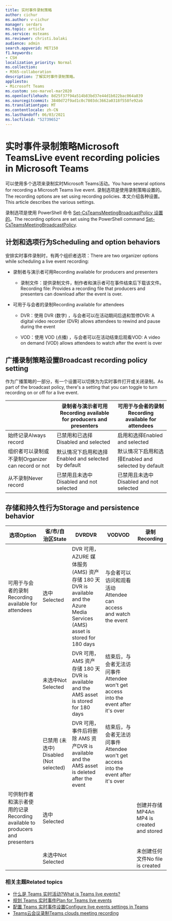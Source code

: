 ```yaml
---
title: 实时事件录制策略
author: cichur
ms.author: v-cichur
manager: serdars
ms.topic: article
ms.service: msteams
ms.reviewer: christi.balaki
audience: admin
search.appverid: MET150
f1.keywords:
- CSH
localization_priority: Normal
ms.collection:
- M365-collaboration
description: 了解实时事件录制策略。
appliesto:
- Microsoft Teams
ms.custom: seo-marvel-mar2020
ms.openlocfilehash: 8d25f37f94a514b83bd37e44d1b022bac064a839
ms.sourcegitcommit: 3840d72f9ad1c0c7803dc3662a0318f558fe92ab
ms.translationtype: MT
ms.contentlocale: zh-CN
ms.lasthandoff: 06/03/2021
ms.locfileid: "52739652"
---
```

# <a name="live-event-recording-policies-in-microsoft-teams"></a><span data-ttu-id="e34a2-103">实时事件录制策略Microsoft Teams</span><span class="sxs-lookup"><span data-stu-id="e34a2-103">Live event recording policies in Microsoft Teams</span></span>

<span data-ttu-id="e34a2-104">可以使用多个选项来录制实时Microsoft Teams活动。</span><span class="sxs-lookup"><span data-stu-id="e34a2-104">You have several options for recording a Microsoft Teams live event.</span></span> <span data-ttu-id="e34a2-105">录制选项是使用录制策略设置的。</span><span class="sxs-lookup"><span data-stu-id="e34a2-105">The recording options are set using recording policies.</span></span> <span data-ttu-id="e34a2-106">本文介绍各种设置。</span><span class="sxs-lookup"><span data-stu-id="e34a2-106">This article describes the various settings.</span></span>

<span data-ttu-id="e34a2-107">录制选项是使用 PowerShell 命令 [Set-CsTeamsMeetingBroadcastPolicy 设置的](/powershell/module/skype/set-csteamsmeetingbroadcastpolicy?view=skype-ps)。</span><span class="sxs-lookup"><span data-stu-id="e34a2-107">The recording options are set using the PowerShell command [Set-CsTeamsMeetingBroadcastPolicy](/powershell/module/skype/set-csteamsmeetingbroadcastpolicy?view=skype-ps).</span></span>

## <a name="scheduling-and-option-behaviors"></a><span data-ttu-id="e34a2-108">计划和选项行为</span><span class="sxs-lookup"><span data-stu-id="e34a2-108">Scheduling and option behaviors</span></span>

<span data-ttu-id="e34a2-109">安排实时事件录制时，有两个组织者选项：</span><span class="sxs-lookup"><span data-stu-id="e34a2-109">There are two organizer options while scheduling a live event recording:</span></span>

- <span data-ttu-id="e34a2-110">录制者与演示者可用</span><span class="sxs-lookup"><span data-stu-id="e34a2-110">Recording available for producers and presenters</span></span>

  - <span data-ttu-id="e34a2-111">录制文件：提供录制文件，制作者和演示者可在事件结束后下载该文件。</span><span class="sxs-lookup"><span data-stu-id="e34a2-111">Recording file: Provides a recording file that producers and presenters can download after the event is over.</span></span>

- <span data-ttu-id="e34a2-112">可用于与会者的录制</span><span class="sxs-lookup"><span data-stu-id="e34a2-112">Recording available for attendees</span></span>

  - <span data-ttu-id="e34a2-113">DVR：使用 DVR (数字) ，与会者可以在活动期间后退和暂停</span><span class="sxs-lookup"><span data-stu-id="e34a2-113">DVR: A digital video recorder (DVR) allows attendees to rewind and pause during the event</span></span>

  - <span data-ttu-id="e34a2-114">VOD：使用 VOD (点播) ，与会者可以在活动结束后观看</span><span class="sxs-lookup"><span data-stu-id="e34a2-114">VOD: A video on demand (VOD) allows attendees to watch after the event is over</span></span>

## <a name="broadcast-recording-policy-setting"></a><span data-ttu-id="e34a2-115">广播录制策略设置</span><span class="sxs-lookup"><span data-stu-id="e34a2-115">Broadcast recording policy setting</span></span>

<span data-ttu-id="e34a2-116">作为广播策略的一部分，有一个设置可以切换为为实时事件打开或关闭录制。</span><span class="sxs-lookup"><span data-stu-id="e34a2-116">As part of the broadcast policy, there's a setting that you can toggle to turn recording on or off for a live event.</span></span>

|                                 | <span data-ttu-id="e34a2-117">录制者与演示者可用</span><span class="sxs-lookup"><span data-stu-id="e34a2-117">Recording available for producers and presenters</span></span> | <span data-ttu-id="e34a2-118">可用于与会者的录制</span><span class="sxs-lookup"><span data-stu-id="e34a2-118">Recording available for attendees</span></span> |
| ------------------------------- | ---------------------------------------------------- | ------------------------------------- |
| <span data-ttu-id="e34a2-119">始终记录</span><span class="sxs-lookup"><span data-stu-id="e34a2-119">Always record</span></span>               | <span data-ttu-id="e34a2-120">已禁用和已选择</span><span class="sxs-lookup"><span data-stu-id="e34a2-120">Disabled and selected</span></span>                                | <span data-ttu-id="e34a2-121">启用和选择</span><span class="sxs-lookup"><span data-stu-id="e34a2-121">Enabled and selected</span></span>         |
| <span data-ttu-id="e34a2-122">组织者可以录制或不录制</span><span class="sxs-lookup"><span data-stu-id="e34a2-122">Organizer can record or not</span></span> | <span data-ttu-id="e34a2-123">默认情况下启用和选择</span><span class="sxs-lookup"><span data-stu-id="e34a2-123">Enabled and selected by default</span></span>                  | <span data-ttu-id="e34a2-124">默认情况下启用和选择</span><span class="sxs-lookup"><span data-stu-id="e34a2-124">Enabled and selected by default</span></span>   |
| <span data-ttu-id="e34a2-125">从不录制</span><span class="sxs-lookup"><span data-stu-id="e34a2-125">Never record</span></span>               | <span data-ttu-id="e34a2-126">已禁用且未选中</span><span class="sxs-lookup"><span data-stu-id="e34a2-126">Disabled and not selected</span></span>                            | <span data-ttu-id="e34a2-127">已禁用且未选中</span><span class="sxs-lookup"><span data-stu-id="e34a2-127">Disabled and not selected</span></span>      |

## <a name="storage-and-persistence-behavior"></a><span data-ttu-id="e34a2-128">存储和持久性行为</span><span class="sxs-lookup"><span data-stu-id="e34a2-128">Storage and persistence behavior</span></span>

| <span data-ttu-id="e34a2-129">选项</span><span class="sxs-lookup"><span data-stu-id="e34a2-129">Option</span></span>                                       | <span data-ttu-id="e34a2-130">省/市/自治区</span><span class="sxs-lookup"><span data-stu-id="e34a2-130">State</span></span>   | <span data-ttu-id="e34a2-131">DVR</span><span class="sxs-lookup"><span data-stu-id="e34a2-131">DVR</span></span>                                                   | <span data-ttu-id="e34a2-132">VOD</span><span class="sxs-lookup"><span data-stu-id="e34a2-132">VOD</span></span>                                                     | <span data-ttu-id="e34a2-133">录制</span><span class="sxs-lookup"><span data-stu-id="e34a2-133">Recording</span></span>                |
| ------------------------------------------------ | ------------ | --------------------------------------------------------- | ----------------------------------------------------------- | ---------------------------- |
| <span data-ttu-id="e34a2-134">可用于与会者的录制</span><span class="sxs-lookup"><span data-stu-id="e34a2-134">Recording available for attendees</span></span> | <span data-ttu-id="e34a2-135">选中</span><span class="sxs-lookup"><span data-stu-id="e34a2-135">Selected</span></span>     | <span data-ttu-id="e34a2-136">DVR 可用，AZURE 媒体服务 (AMS) 资产存储 180 天</span><span class="sxs-lookup"><span data-stu-id="e34a2-136">DVR is available and the Azure Media Services (AMS) asset is stored for 180 days</span></span> | <span data-ttu-id="e34a2-137">与会者可以访问和观看活动</span><span class="sxs-lookup"><span data-stu-id="e34a2-137">Attendee can access and watch the event</span></span>                     |                              |
|                                                  | <span data-ttu-id="e34a2-138">未选中</span><span class="sxs-lookup"><span data-stu-id="e34a2-138">Not Selected</span></span> | <span data-ttu-id="e34a2-139">DVR 可用，AMS 资产存储 180 天</span><span class="sxs-lookup"><span data-stu-id="e34a2-139">DVR is available and the AMS asset is stored for 180 days</span></span> | <span data-ttu-id="e34a2-140">结束后，与会者无法访问事件</span><span class="sxs-lookup"><span data-stu-id="e34a2-140">Attendee won't get access into the event after it's over</span></span> |                              |
||<span data-ttu-id="e34a2-141">已禁用 (未选中) </span><span class="sxs-lookup"><span data-stu-id="e34a2-141">Disabled (Not selected)</span></span>|<span data-ttu-id="e34a2-142">DVR 可用，事件后将删除 AMS 资产</span><span class="sxs-lookup"><span data-stu-id="e34a2-142">DVR is available and the AMS asset is deleted after the event</span></span>|<span data-ttu-id="e34a2-143">结束后，与会者无法访问事件</span><span class="sxs-lookup"><span data-stu-id="e34a2-143">Attendee won't get access into the event after it's over</span></span>||
| <span data-ttu-id="e34a2-144">可供制作者和演示者使用的记录</span><span class="sxs-lookup"><span data-stu-id="e34a2-144">Recording available to producers and presenters</span></span> | <span data-ttu-id="e34a2-145">选中</span><span class="sxs-lookup"><span data-stu-id="e34a2-145">Selected</span></span>     |                                                           |                                                             | <span data-ttu-id="e34a2-146">创建并存储 MP4</span><span class="sxs-lookup"><span data-stu-id="e34a2-146">An MP4 is created and stored</span></span> |
|                                                  | <span data-ttu-id="e34a2-147">未选中</span><span class="sxs-lookup"><span data-stu-id="e34a2-147">Not Selected</span></span> |                                                           |                                                             | <span data-ttu-id="e34a2-148">未创建任何文件</span><span class="sxs-lookup"><span data-stu-id="e34a2-148">No file is created</span></span>           |

### <a name="related-topics"></a><span data-ttu-id="e34a2-149">相关主题</span><span class="sxs-lookup"><span data-stu-id="e34a2-149">Related topics</span></span>

- [<span data-ttu-id="e34a2-150">什么是 Teams 实时活动?</span><span class="sxs-lookup"><span data-stu-id="e34a2-150">What is Teams live events?</span></span>](what-are-teams-live-events.md)
- [<span data-ttu-id="e34a2-151">规划 Teams 实时事件</span><span class="sxs-lookup"><span data-stu-id="e34a2-151">Plan for Teams live events</span></span>](plan-for-teams-live-events.md)
- [<span data-ttu-id="e34a2-152">配置 Teams 实时事件设置</span><span class="sxs-lookup"><span data-stu-id="e34a2-152">Configure live events settings in Teams</span></span>](configure-teams-live-events.md)
- [<span data-ttu-id="e34a2-153">Teams云会议录制</span><span class="sxs-lookup"><span data-stu-id="e34a2-153">Teams clouds meeting recording</span></span>](../cloud-recording.md)
